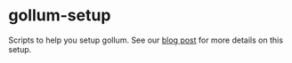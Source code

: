 # gollum-setup

Scripts to help you setup gollum. See our [blog post][blog] for more details on this setup.


[blog]: https://razorpay.com/blog/TODO
